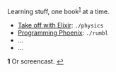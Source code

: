 Learning stuff, one book<sup id="a1">[1](#f1)</sup> at a time.

- [Take off with Elixir](https://bigmachine.io/products/take-off-with-elixir/): `./physics`
- [Programming Phoenix](https://pragprog.com/book/phoenix/programming-phoenix): `./rumbl`
- ...
- ...

<b id="f1">1</b> Or screencast. [↩](#a1)
